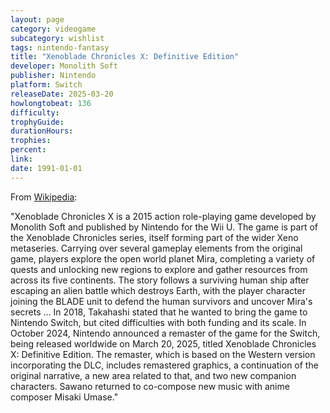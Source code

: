 ```yaml
---
layout: page
category: videogame
subcategory: wishlist
tags: nintendo-fantasy
title: "Xenoblade Chronicles X: Definitive Edition"
developer: Monolith Soft
publisher: Nintendo
platform: Switch
releaseDate: 2025-03-20
howlongtobeat: 136
difficulty:
trophyGuide:
durationHours:
trophies:
percent:
link:
date: 1991-01-01
---
```


From [Wikipedia](https://en.wikipedia.org/wiki/Xenoblade_Chronicles_X#Definitive_Edition):

"Xenoblade Chronicles X is a 2015 action role-playing game developed by Monolith Soft and published by Nintendo for the Wii U. The game is part of the Xenoblade Chronicles series, itself forming part of the wider Xeno metaseries. Carrying over several gameplay elements from the original game, players explore the open world planet Mira, completing a variety of quests and unlocking new regions to explore and gather resources from across its five continents. The story follows a surviving human ship after escaping an alien battle which destroys Earth, with the player character joining the BLADE unit to defend the human survivors and uncover Mira's secrets ... In 2018, Takahashi stated that he wanted to bring the game to Nintendo Switch, but cited difficulties with both funding and its scale. In October 2024, Nintendo announced a remaster of the game for the Switch, being released worldwide on March 20, 2025, titled Xenoblade Chronicles X: Definitive Edition. The remaster, which is based on the Western version incorporating the DLC, includes remastered graphics, a continuation of the original narrative, a new area related to that, and two new companion characters. Sawano returned to co-compose new music with anime composer Misaki Umase."
